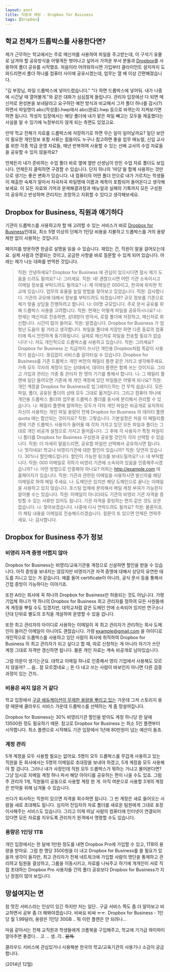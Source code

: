 ```yaml
---
layout: post
title: 직원과 채팅 - Dropbox for Business
tags: [Dropbox] 
---
```


<div id="toc"><p class="toc_title"></p></div>

## 학교 전체가 드롭박스를 사용한다면?

제가 근무하는 학교에서는 주로 메신저를 사용하여 파일을 주고받는데, 이 구석기 유물로 남겨야 할 공유방식을 어떻게든 벗어나고 싶어서 가까운 부서 분들과  [Dropbox](http://dropbox.com)를 사용하여 폴더 공유를 시작했죠. 처음이라 어려워하시면 가입부터 클라이언트 설치까지 도와드리면서 폴더 하나를 컴퓨터 사이에 공유시켰는데, 업무는 열 배 이상 간편해졌습니다. 

"김 부장님, 파일 드롭박스에 넣어드렸습니다." "다 하면 드롭박스에 넣어둬. 내가 나중에 시간날 때 열어볼게."와 같은 대화가 심심찮게 들립니다. 관리자 입장에선 다 되면 메신저로 완성본을 보내달라고 요구하던 예전 방식과 비교해서 그저 폴더 하나를 감시(?)하면서 파일명이 abc(작성중).hwp에서 abc(완료).hwp 등으로 바뀌는지 지켜보기면 하면 됩니다. 작성자 입장에서는 해당 폴더에 내가 맡은 파일 빼고는 모두들 제출했다는 사실을 알 수 있기에 늑장부리지 않게 되는 측면도 있었고요. 

만약 학교 전체가 자료를 드롭박스에 저장하기로 하면 무슨 일이 일어날까요? 일단 보안이 필요한 개인정보 포함 서류는 힘들어도 누구나 참고하면 좋을 업무 매뉴얼, 신임 교사를 위한 각종 학급 운영 자료들, 매년 반복하여 사용할 수 있는 선배 교사의 수업 자료들을 공유할 수 있지 않을까요? 

언제든지 내가 준비하는 수업 폴더 바로 옆에 옆반 선생님이 만든 수업 자료 폴더도 보입니다. 언제든지 클릭하면 구경할 수 있습니다. 단지 하나의 '마당'을 함께 사용하는 것만으로 생기는 좋은 변화가 있습니다. 내 컴퓨터의 어떤 폴더 안으로 내가 가르치는 학생들이 제출한 숙제가 알아서 차곡차곡 파일명에 이름과 제목이 포함되어 들어온다고 생각해보세요. 이 모든 자료와 기억과 문제해결과정과 매뉴얼과 실패의 기록까지 모든 구성원이 공유하고 반성하며 관리자는 조망하고 지휘할 수 있다고 생각해보세요.

## Dropbox for Business, 직원과 얘기하다

기관이 드롭박스를 사용하고자 할 때 고려할 수 있는 서비스가 바로 [Dropbox for Business](https://www.dropbox.com/business)인데요, 최소 5명 이상의 단체가 1인당 비용을 지불하고 드롭박스를 거의 용량제한 없이 사용하는 것입니다. 

페이지를 방문하면 한글로 설명을 읽을 수 있습니다. 재밌는 건, 직원이 말을 걸어오는데요. 실제 사람과 연결되는 것이고, 궁금한 사항을 바로 질문할 수 있게 되어 있습니다. 아래는 제가 나눈 대화를 번역한 것입니다. 

> 직원: 안녕하세요? Dropbox for Business 에 관심이 있으시다면 잠시 제가 도움을 드려도 될까요?
> 나: 그러세요.
> 직원: 네! 괜찮으시면 어떤 기관 소속이시고 이메일 정보를 부탁드려도 될까요?
> 나: 제 이메일은 000이고, 한국에 위치한 학교에 있습니다. 업무의 효율을 높일 방법을 찾아보고 있었습니다. 
> 직원: 감사합니다. 기관의 규모에 대해서 정보를 부탁드려도 되겠습니까? 규모 정보를 기준으로 제가 맞춤 상담을 진행하려고 합니다. 
> 나: 00명 규모입니다. 주로 문서 공유를 위해 드롭박스 사용을 고려합니다. 
> 직원: 현재는 어떻게 파일을 공유하시나요?
> 나: 현재는 메신저로 전송하면, 상대방이 받아서, 로컬 폴더에 저장하고, 메신저로 회신합니다. 시간이 많이 들어요. 
> 직원: 알겠습니다. Dropbox for Business 가 엄청난 도움이 될 거라고 생각합니다. 파일을 폴더에 저장만 하면 다른 동료의 컴퓨터에 즉시 안전하게 동기화됩니다. 실제로 메신저로 파일을 전송할 필요가 없습니다!
> 나: 저도 개인적으로 드롭박스를 사용하고 있습니다. 
> 직원: 그러세요? Dropbox for Business 는 지금까지 쓰시던 개인용 Dropbox처럼 똑같이 사용하기 쉽습니다. 끊김없이 서비스를 갈아타실 수 있습니다. Dropbox for Business를 기존 드롭박스 개인 버전의 패밀리 플랜 같은 거라고 생각해주세요. 가족 모두 각자의 계정이 있는 상태에서, 데이터 플랜은 함께 쓰는 것이지요. 그리고 가입과 관리는 가종 중 관리자 한 명의 기기를 통해서 합니다. 
> 나: 그 패밀리 플랜에 일단 들어오면 기존에 제 개인 계정에 있던 파일들은 어떻게 되나요?
> 직원: 개인 계정을 Dropbox for Business로 업그레이드하는 건 무척 쉽습니다. 모든 파일, 폴더, 공유된 폴더의 상태 모두 그대로 옮겨집니다. 그리고 컴퓨터 하나에 개인용 드롭박스 폴더와 업무용 드롭박스 폴더를 동시에 분리해서 관리할 수 있습니다. 
> 나: 패밀리 플랜에 참여하는 모두가 각자 개인 파일은 비공개로 유지하되 자신이 사용하는 개인 파일 용량이 전체 Dropbox for Business 의 데이터 플랜 quota 에는 합산되는 것이지요?
> 직원: 그렇습니다. 기본설정은 처음 이 패밀리플랜에 기존 드롭박스 사용자가 들어올 때 각자 가지고 있던 모든 파일과 폴더는 그대로 개인 비공개 설정으로 가지고 들어옵니다. 그 후에 각 사용자가 특정 파일이나 폴더를 Dropbox for Business 구성원과 공유할 것인지 각자 선택할 수 있습니다. 
> 직원: 더 자세히 말씀드리면, 공유할 파일만 선택해서 공유하시면 됩니다. 
> 나: 멋지네요! 학교나 비영리기관에 대한 할인이 있습니까?
> 직원: 당연히 있습니다. 30%나 할인해드립니다. 할인이 가능한 링크를 보내드릴까요?
> 나: 네 부탁합니다. 
> 직원: 000 이메일로 귀하가 비영리 기관에 소속되어 있음을 인증해주시겠습니까?
> 나: 어떤 방법으로 인증해야 하나요? 저희는 http://example.com 에 홈페이지가 있습니다. 
> 직원: 기관과 관련된 이메일을 사용하시면 발신자를 해당 이메일로 하여 메일 주세요. 
> 나: 도메인은 있지만 해당 도메인으로 끝나는 이메일을 사용하고 있지 않습니다. 호스팅 업체에 문의해서 메일 계정 부여가 가능한지 알아볼 수는 있습니다.
> 직원: 이메일이 아니더라도 기관의 비영리 기관 자격을 증빙할 수 있는 서류만 있어도 됩니다. 기관 자격을 증빙하는 편지 같은 것도 상관 없습니다. 
> 나: 찾아보겠습니다. 나중에 다시 연락드려도 될까요?
> 직원: 물론이죠. 이 채팅 내용을 이메일로 전송해드리겠습니다. 질문이 또 있으면 언제든 연락주세요. 
> 나: 감사합니다. 



## Dropbox for Business 추가 정보 

### 비영리 자격 증명 어렵지 않아 
Dropbox for Business는 비영리/교육기관용 계정으로 신설하면 할인을 받을 수 있습니다. 아직 증빙을 보내지는 않았지만 비영리기관 자격 증명에 대해서 상당히 유연한 태도를 지니고 있는 거 같습니다. 예를 들어 certificate이 아니라, 공식 문서 등을 통해서 간접 증빙이 가능하다는 이야기죠. 

또한 A라는 회사에 꼭 하나의 Dropbox for Business만 허용되는 것도 아닙니다. 가령 기업체 하나가 딱 하나의 Dropbox for Business 최고 관리자를 정하여 모든 사원들에게 계정을 뿌릴 수도 있겠지만, 대학교처럼 같은 도메인 안에 소속되어 있지만 연구소나 단대 단위로 별도의 조직을 개설하여 운영할 수 있을 겁니다. 

또한 최고 관리자의 아이디로 사용하는 이메일이 꼭 최고 관리자가 관리하는 회사 도메인이 들어간 이메일이 아니어도 괜찮습니다. 가령 example@gmail.com 을 아이디로 개인적으로 드롭박스를 사용하고 있던 사람이 회사에 취직하여 Dropbox for Business 의 최고 관리자가 되고 싶다고 할 때, 따로 신청하는 게 아니라 자기가 쓰던 계정 그대로 자격만 갱신하면 됩니다. 물론 개인 자료는 계속 비공개로 남아있습니다. 

그럼 의문이 생기는군요. 대학교 이메일 하나로 인증해서 영리 기업에서 사용해도 모르지 않을까? ... 음.. 잘 모르겠네요 ;; 돈 다 내고 쓰는 사람이 바보인지 아니면 다른 검증 과정이 있는 건지..

### 비용은 싸지 않은 거 같다

학교 입장에서 [구글 에듀케이션이 무제한 용량을 뿌리고 있는](http://goo.gl/eB6WFy) 가운데 그저 스토리지 용량 때문에 클라우드 서비스 가운데 드롭박스를 선택하는 게 좀 망설여집니다. 

Dropbox for Business는 30% 비영리기관 할인을 받아도 계정 하나당 한 달에 13500원 정도 필요하기 때문. 참고로 Dropbox for Business 는 최소 5인 플랜부터 시작합니다. 최소 플랜으로 시작해도 기관 입장에서 1년에 80만원이 넘는 예산이 들죠. 

### 계정 관리
5개 계정을 모두 사용할 필요는 없어요. 5명이 모두 드롭박스를 무겁게 사용하고 있는 직원을 둔 회사에서는 5명의 이메일로 초대장을 보내야 하겠고, 5개 계정을 모두 사용해야 할 겁니다. 그러나 내가 사장인데 직원 모두 드롭박스가 뭐하는 거냐고 물어본다면? 그냥 임시로 지메일 계정 하나 파서 해당 아이디를 공유하는 편이 나을 수도 있죠. 그럼 주 관리자 1개, 직원들이 공동으로 사용할 계정 한 개. 아직 여분으로 사용할 3개의 계정은 만약을 위해 남겨둘 수 있습니다. 

쓰다가 퇴사하는 직원이 있으면 자격을 회수하면 됩니다. 그 빈 계정은 새로 들어오는 사람을 새로 초대해도 됩니다. 심지어 전임자의 자료 폴더를 새로운 팀원에게 그대로 포장이사해주는 서비스도 있습니다. 그리고 이제 떠날 사람의 컴퓨터에 인터넷이 연결되어 있다면 모든 자료를 지우도록 관리자가 원격에서 명령할 수도 있습니다. 


### 용량은 1인당 1TB

개인 입장에서는 한 달에 1만원 정도를 내면 Dropbox Pro에 가입할 수 있고, 1TB의 용량을 받아요. 그럼 한 명당 3500원을 더 내고 Dropbox for Business를 쓸 필요가 있을까 생각이 들지만, 최고 관리자가 전체 네트워크에 가입할 사람의 명단을 통제하고 관리하고 팀원을 결성하고, 그룹을 이동시키고, 자료를 나눠주고 하기에 개개인이 서로 직접 초대하는 Dropbox Pro 사용자들 간의 폴더 공유보다 Dropbox for Business가 지닌 장점이 많아 보입니다. 




## 망설여지는 면

참 멋진 서비스라는 인상이 있긴 하지만 저는 일단.. 구글 서비스 쪽도 좀 더 알아보고 비교하면서 공부 좀 더 해봐야겠습니다. 비싸요 비싸 ㅠㅠ. Dropbox for Business - 1인당 월 1.99달러, 용량은 1인당 30GB .. 뭐 이런 플랜은 안 되려나... 

마음 같아서는 전체 교직원과 학생들에게 크롬북을 구입해주고, 학교에 기가급 와이파이 깔아주면 좋겠다... 고 ... 생..각.. <s>꿈깨.</s>

클라우드 서비스에 관심있거나 사용해본 한국의 학교/교육기관의 사용기나 소감이 궁금합니다. 

(2014년 12월)








